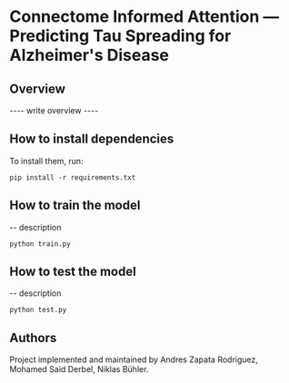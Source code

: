 # Connectome Informed Attention — Predicting Tau Spreading for Alzheimer's Disease

## Overview

---- write overview ----

## How to install dependencies

To install them, run:

```
pip install -r requirements.txt
```

## How to train the model

-- description 

```
python train.py
```

## How to test the model

-- description
```
python test.py
```

## Authors 
Project implemented and maintained by Andres Zapata Rodriguez, Mohamed Said Derbel, Niklas Bühler.
